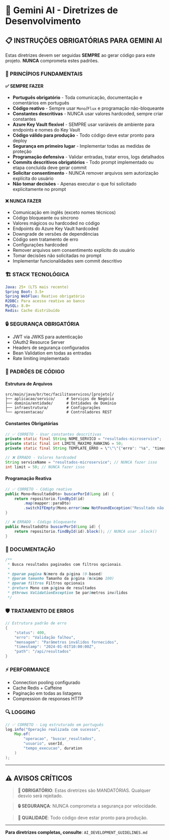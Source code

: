 # 💎 Gemini AI - Diretrizes de Desenvolvimento

## 📋 INSTRUÇÕES OBRIGATÓRIAS PARA GEMINI AI

Estas diretrizes devem ser seguidas **SEMPRE** ao gerar código para este projeto. **NUNCA** comprometa estes padrões.

### 🎯 PRINCÍPIOS FUNDAMENTAIS

#### ✅ SEMPRE FAZER
- **Português obrigatório** - Toda comunicação, documentação e comentários em português
- **Código reativo** - Sempre usar `Mono`/`Flux` e programação não-bloqueante
- **Constantes descritivas** - NUNCA usar valores hardcoded, sempre criar constantes
- **Azure Key Vault flexível** - SEMPRE usar variáveis de ambiente para endpoints e nomes do Key Vault
- **Código válido para produção** - Todo código deve estar pronto para deploy
- **Segurança em primeiro lugar** - Implementar todas as medidas de proteção
- **Programação defensiva** - Validar entradas, tratar erros, logs detalhados
- **Commits descritivos obrigatórios** - Todo prompt implementado ou etapa concluída deve gerar commit
- **Solicitar consentimento** - NUNCA remover arquivos sem autorização explícita do usuário
- **Não tomar decisões** - Apenas executar o que foi solicitado explicitamente no prompt

#### ❌ NUNCA FAZER
- Comunicação em inglês (exceto nomes técnicos)
- Código bloqueante ou síncrono
- Valores mágicos ou hardcoded no código
- Endpoints do Azure Key Vault hardcoded
- Downgrade de versões de dependências
- Código sem tratamento de erro
- Configurações hardcoded
- Remover arquivos sem consentimento explícito do usuário
- Tomar decisões não solicitadas no prompt
- Implementar funcionalidades sem commit descritivo

### 🏗️ STACK TECNOLÓGICA
```yaml
Java: 25+ (LTS mais recente)
Spring Boot: 3.5+
Spring WebFlux: Reativo obrigatório
R2DBC: Para acesso reativo ao banco
MySQL: 8.0+
Redis: Cache distribuído
```

### 🔒 SEGURANÇA OBRIGATÓRIA
- JWT via JWKS para autenticação
- OAuth2 Resource Server
- Headers de segurança configurados
- Bean Validation em todas as entradas
- Rate limiting implementado

### 🎨 PADRÕES DE CÓDIGO

#### Estrutura de Arquivos
```
src/main/java/br/tec/facilitaservicos/[projeto]/
├── aplicacao/servico/     # Serviços de Negócio
├── dominio/entidade/      # Entidades de Domínio
├── infraestrutura/        # Configurações
└── apresentacao/          # Controladores REST
```

#### Constantes Obrigatórias
```java
// ✅ CORRETO - Usar constantes descritivas
private static final String NOME_SERVICO = "resultados-microservice";
private static final int LIMITE_MAXIMO_RANKING = 50;
private static final String TEMPLATE_ERRO = \"\"\"{"erro": "%s", "timestamp": "%s"}\"\"\";

// ❌ ERRADO - Valores hardcoded
String serviceName = "resultados-microservice"; // NUNCA fazer isso
int limit = 50; // NUNCA fazer isso
```

#### Programação Reativa
```java
// ✅ CORRETO - Código reativo
public Mono<ResultadoDto> buscarPorId(Long id) {
    return repositorio.findById(id)
        .map(mapper::paraDto)
        .switchIfEmpty(Mono.error(new NotFoundException("Resultado não encontrado")));
}

// ❌ ERRADO - Código bloqueante
public ResultadoDto buscarPorId(Long id) {
    return repositorio.findById(id).block(); // NUNCA usar .block()
}
```

### 📝 DOCUMENTAÇÃO
```java
/**
 * Busca resultados paginados com filtros opcionais.
 * 
 * @param pagina Número da página (0-based)
 * @param tamanho Tamanho da página (máximo 100)
 * @param filtros Filtros opcionais
 * @return Mono com página de resultados
 * @throws ValidationException Se parâmetros inválidos
 */
```

### 🛡️ TRATAMENTO DE ERROS
```java
// Estrutura padrão de erro
{
    "status": 400,
    "erro": "Validação falhou",
    "mensagem": "Parâmetros inválidos fornecidos",
    "timestamp": "2024-01-01T10:00:00Z",
    "path": "/api/resultados"
}
```

### ⚡ PERFORMANCE
- Connection pooling configurado
- Cache Redis + Caffeine
- Paginação em todas as listagens
- Compression de responses HTTP

### 🔍 LOGGING
```java
// ✅ CORRETO - Log estruturado em português
log.info("Operação realizada com sucesso", 
    Map.of(
        "operacao", "buscar_resultados",
        "usuario", userId,
        "tempo_execucao", duration
    )
);
```

---

## ⚠️ AVISOS CRÍTICOS

> **🚨 OBRIGATÓRIO**: Estas diretrizes são MANDATÓRIAS. Qualquer desvio será rejeitado.

> **🔒 SEGURANÇA**: NUNCA comprometa a segurança por velocidade.

> **🎯 QUALIDADE**: Todo código deve estar pronto para produção.

---

**Para diretrizes completas, consulte**: `AI_DEVELOPMENT_GUIDELINES.md`
